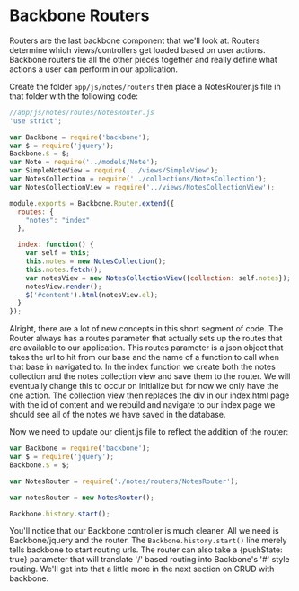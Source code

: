 Backbone Routers
========================
Routers are the last backbone component that we'll look at.
Routers determine which views/controllers get loaded based
on user actions. Backbone routers tie all the other pieces together
and really define what actions a user can perform in our application.

Create the folder `app/js/notes/routers` then place a NotesRouter.js
file in that folder with the following code:
```javascript
//app/js/notes/routes/NotesRouter.js
'use strict';

var Backbone = require('backbone');
var $ = require('jquery');
Backbone.$ = $;
var Note = require('../models/Note');
var SimpleNoteView = require('../views/SimpleView');
var NotesCollection = require('../collections/NotesCollection');
var NotesCollectionView = require('../views/NotesCollectionView');

module.exports = Backbone.Router.extend({
  routes: {
    "notes": "index"
  },

  index: function() {
    var self = this;
    this.notes = new NotesCollection();
    this.notes.fetch();
    var notesView = new NotesCollectionView({collection: self.notes});
    notesView.render();
    $('#content').html(notesView.el);
  }
});
```

Alright, there are a lot of new concepts in this short segment of code.
The Router always has a routes parameter that actually sets up the routes
that are available to our application. This routes parameter is a json object
that takes the url to hit from our base and the name of a function to call when
that base in navigated to. In the index function we create both the notes
collection and the notes collection view and save them to the router.
We will eventually change this to occur on initialize but for now we only have
the one action. The collection view then replaces the div in our index.html
page with the id of content and we rebuild and navigate to our index page
we should see all of the notes we have saved in the database.

Now we need to update our client.js file to reflect the addition of the
router:
```javascript
var Backbone = require('backbone');
var $ = require('jquery');
Backbone.$ = $;

var NotesRouter = require('./notes/routers/NotesRouter');

var notesRouter = new NotesRouter();

Backbone.history.start();
```
You'll notice that our Backbone controller is much cleaner. All we need is
Backbone/jquery and the router. The `Backbone.history.start()` line merely
tells backbone to start routing urls. The router can also take a {pushState: true}
parameter that will translate '/' based routing into Backbone's '#' style routing.
We'll get into that a little more in the next section on CRUD with backbone.
